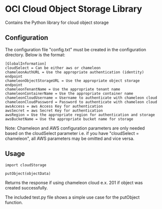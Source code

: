 # OCI Cloud Object Storage Library
Contains the Python library for cloud object storage

## Configuration

The configuration file "config.txt" must be created in the configuration directory.  Below is the format:

```
[GlobalInformation]
cloudSelect = Can be either aws or chameleon
chameleonAuthURL = Use the appropriate authentication (identity) endpoint
chameleonObjectStorageURL = Use the appropriate object storage endpoint
chameleonTenantName = Use the appropriate tenant name
chameleonContainerName = Use the appropriate container name
chameleonCloudUsername = Username to authenticate with chameleon cloud
chameleonCloudPassword = Password to authenticate with chameleon cloud
awsAccess = aws Access Key for authentication
awsSecret = aws Secret Key for authentication
awsRegion = Use the appropriate region for authentication and storage
awsBucketName = Use the appropriate bucket name for storage

```

Note:  Chameleon and AWS configuration parameters are only needed based on the cloudSelect parameter i.e. if you have "cloudSelect = chameleon", all AWS parameters may be omitted and vice versa.

## Usage

```
import cloudStorage

putObject(objectData)
```

Returns the response if using chameleon cloud e.x. 201 if object was created successfully.

The included test.py file shows a simple use case for the putObject function.
